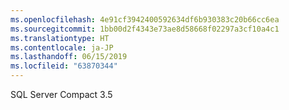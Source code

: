 ```yaml
---
ms.openlocfilehash: 4e91cf3942400592634df6b930383c20b66cc6ea
ms.sourcegitcommit: 1bb00d2f4343e73ae8d58668f02297a3cf10a4c1
ms.translationtype: HT
ms.contentlocale: ja-JP
ms.lasthandoff: 06/15/2019
ms.locfileid: "63870344"
---
```

SQL Server Compact 3.5